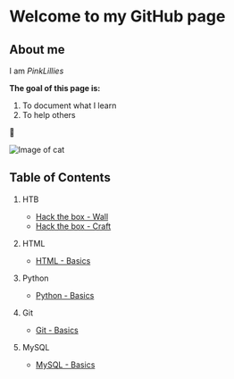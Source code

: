 # Welcome to my GitHub page




## About me

I am _PinkLillies_


**The goal of this page is:**

1. To document what I learn
2. To help others


:bouquet:



![Image of cat](https://pinklillies.github.io/images/cat.jfif)




## Table of Contents

1. HTB

    - [Hack the box - Wall](HTB/Wall.md)
    - [Hack the box - Craft](HTB/Craft.md)

1. HTML

    - [HTML - Basics](HTML/Basics.md)

1. Python

    - [Python - Basics](Python/Basics.md)

1. Git

    - [Git - Basics](Git/Basics.md)

1. MySQL

    - [MySQL - Basics](MySQL/Basics.md)














